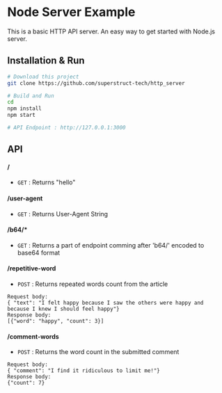 # Node Server Example 
This is a basic HTTP API server. An easy way to get started with Node.js server. 

## Installation & Run
```bash
# Download this project
git clone https://github.com/superstruct-tech/http_server
```
```bash
# Build and Run
cd 
npm install
npm start

# API Endpoint : http://127.0.0.1:3000
```

## API

#### /
* `GET` : Returns "hello"

#### /user-agent
* `GET` : Returns User-Agent String

#### /b64/*
* `GET` : Returns a part of endpoint comming after 'b64/' encoded to base64 format

#### /repetitive-word
* `POST` : Returns repeated words count from the article
```
Request body:
{ "text": "I felt happy because I saw the others were happy and because I knew I should feel happy"}
Response body:
[{"word": "happy", "count": 3}]
```

#### /comment-words
* `POST` : Returns the word count in the submitted comment

```
Request body:
{ "comment": "I find it ridiculous to limit me!"}
Response body:
{"count": 7}
```
